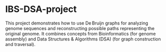 # IBS-DSA-project
This project demonstrates how to use De Bruijn graphs for analyzing genome sequences and reconstructing possible paths representing the original genome. It combines concepts from Bioinformatics (for genome assembly) and Data Structures &amp; Algorithms (DSA) (for graph construction and traversal).
